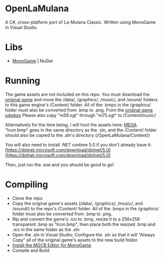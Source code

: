 # OpenLaMulana
A C#, cross-platform port of La-Mulana Classic. Written using MonoGame in Visual Studio.

# Libs
- [MonoGame](https://www.monogame.net/) | NuGet

# Running
The game assets are not included on this repo. You must download the [original game](https://archive.org/details/La-Mulana) and move the /data/, /graphics/, /music/, and /sound/ folders to this game engine's /Content/ folder. All of the .bmps in the /graphics/ folder must also be converted from .bmp to .png. From the [original game jukebox](https://archive.org/details/la-mulana-jukebox) Please also copy "m58.sgt" through "m75.sgt" to /Content/music/

Alternatively for the time being, I will host the assets here: [MEGA](https://mega.nz/file/XbRQXTDL#88CDYFwG47P7G6LBwWmYau0k6fyVOGxw1aR_zM-Aw88). "Icon.bmp" goes in the same directory as the .sln, and the /Content/ folder should also be copied to the .sln's directory (/OpenLaMulana/Content/)

You will also need to install .NET runtime 5.0 if you don't already have it: [https://dotnet.microsoft.com/download/dotnet/5.0](https://dotnet.microsoft.com/download/dotnet/5.0)

Then, just run the .exe and you should be good to go!

# Compiling
- Clone the repo
- Copy the original game's assets (/data/, /graphics/, /music/, and /sound/) to the repo's /Content/ folder. All of the .bmps in the /graphics/ folder must also be converted from .bmp to .png.
- Rip and convert the game's .ico to .bmp, resize it to a 256x256 transparent .bmp as "Icon.bmp", then place both the resized .bmp and .ico in the same folder as the .sln
- Open the .sln in Visual Studio; Configure the .sln so that it will "Always Copy" all of the original game's assets to the new build folder.
- [Install the MGCB Editor for MonoGame](https://docs.monogame.net/articles/getting_started/1_setting_up_your_development_environment_windows.html#install-mgcb-editor)
- Compile and Build
